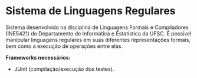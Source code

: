 # Sistema de Linguagens Regulares
Sistema desenvolvido na disciplina de Linguagens Formais e Compiladores (INE5421) do Departamento de Informática e Estatística da UFSC. É possível manipular linguagens regulares em suas diferentes representações formais, bem como a execução de operações entre elas.

<b>Frameworks necessários:</b>
- JUnit (compilação/execução dos testes).
